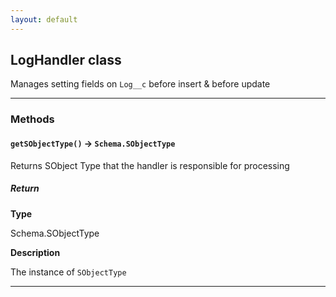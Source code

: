 ```yaml
---
layout: default
---
```


## LogHandler class

Manages setting fields on `Log__c` before insert &amp; before update

---

### Methods

#### `getSObjectType()` → `Schema.SObjectType`

Returns SObject Type that the handler is responsible for processing

##### Return

**Type**

Schema.SObjectType

**Description**

The instance of `SObjectType`

---
